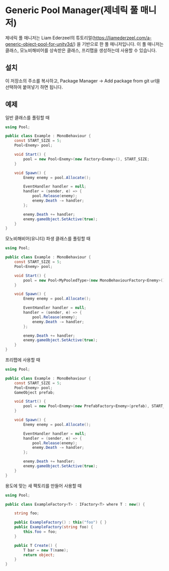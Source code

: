 # Generic Pool Manager(제네릭 풀 매니저)
제네릭 풀 매니저는 Liam Ederzeel의 튜토리얼(https://liamederzeel.com/a-generic-object-pool-for-unity3d/) 을 기반으로 한 풀 매니저입니다.
이 풀 매니저는 클래스, 모노비해비어를 상속받은 클래스, 프리팹을 생성하는데 사용할 수 있습니다.

## 설치
이 저장소의 주소를 복사하고, Package Manager → Add package from git url을 선택하여 붙여넣기 하면 됩니다.

## 예제
일반 클래스를 풀링할 때
```csharp
using Pool;

public class Example : MonoBehaviour {
    const START_SIZE = 5;
    Pool<Enemy> pool;

    void Start() {
        pool = new Pool<Enemy>(new Factory<Enemy>(), START_SIZE;
    }

	void Spawn() {
		Enemy enemy = pool.Allocate();

		EventHandler handler = null;
		handler = (sender, e) => {
			pool.Release(enemy);
			enemy.Death -= handler;
		};

		enemy.Death += handler;
		enemy.gameObject.SetActive(true);
	}
} 
```

모노비해비어(유니티) 파생 클래스를 풀링할 때
```csharp
using Pool;

public class Example : MonoBehaviour {
    const START_SIZE = 5;
    Pool<Enemy> pool;

    void Start() {
        pool = new Pool<MyPooledType>(new MonoBehaviourFactory<Enemy>(), START_SIZE;
    }

	void Spawn() {
		Enemy enemy = pool.Allocate();

		EventHandler handler = null;
		handler = (sender, e) => {
			pool.Release(enemy);
			enemy.Death -= handler;
		};

		enemy.Death += handler;
		enemy.gameObject.SetActive(true);
	}
} 
```

프리팹에 사용할 때
```csharp
using Pool;

public class Example : MonoBehaviour {
    const START_SIZE = 5;
    Pool<Enemy> pool;
    GameObject prefab;

    void Start() {
        pool = new Pool<Enemy>(new PrefabFactory<Enemy>(prefab), START_SIZE;
    }

	void Spawn() {
		Enemy enemy = pool.Allocate();

		EventHandler handler = null;
		handler = (sender, e) => {
			pool.Release(enemy);
			enemy.Death -= handler;
		};

		enemy.Death += handler;
		enemy.gameObject.SetActive(true);
	}
} 
```

용도에 맞는 새 팩토리를 만들어 사용할 때
```csharp
using Pool;

public class ExampleFactory<T> : IFactory<T> where T : new() {

	string foo;

	public ExampleFactory() : this("foo") { }
	public ExampleFactory(string foo) {
		this.foo = foo;
	}

	public T Create() {
		T bar = new T(name);
		return object;
	}
}
```
